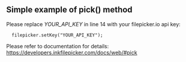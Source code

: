 Simple example of pick() method
------------------

Please replace *YOUR_API_KEY* in line 14 with your filepicker.io api key:

```
  filepicker.setKey("YOUR_API_KEY");
```

Please refer to documentation for details: https://developers.inkfilepicker.com/docs/web/#pick

